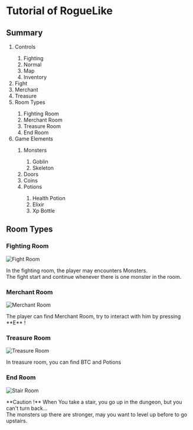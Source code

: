 # Tutorial of RogueLike

## Summary
  <ol>
    <li>Controls</li>
    <ol>
      <li>Fighting</li>
      <li>Normal</li>
      <li>Map</li>
      <li>Inventory</li>
    </ol>
    <li>Fight</li>
    <li>Merchant</li>
    <li>Treasure</li>
    <li>Room Types</li>
    <ol>
      <li>Fighting Room</li>
      <li>Merchant Room</li>
      <li>Treasure Room</li>
      <li>End Room</li>
    </ol>
    <li>Game Elements</li>
    <ol>
      <li>Monsters</li>
      <ol>
        <li>Goblin</li>
        <li>Skeleton</li>
      </ol>
      <li>Doors</li>
      <li>Coins</li>
      <li>Potions</li>
      <ol>
        <li>Health Potion</li>
        <li>Elixir</li>
        <li>Xp Bottle</li>
      </ol>
    </ol>
  </ol>



## Room Types
### Fighting Room
![Fight Room](https://user-images.githubusercontent.com/57185748/115142625-1d508000-a043-11eb-95cd-cd7f7f5b3c67.png)
<p>In the fighting room, the player may encounters Monsters.<br>
The fight start and continue whenever there is one monster in the room.<p>
  
### Merchant Room
![Merchant Room](https://user-images.githubusercontent.com/57185748/115142959-c3e95080-a044-11eb-8a45-e42e66ac058a.png)
<p>The player can find Merchant Room, try to interact with him by pressing **E** !<p>
  
### Treasure Room
![Treasure Room](https://user-images.githubusercontent.com/57185748/115143030-2b9f9b80-a045-11eb-9864-5c005c88eb13.png)
<p>In treasure room, you can find BTC and Potions<p>

### End Room
![Stair Room](https://user-images.githubusercontent.com/57185748/115143026-293d4180-a045-11eb-855d-1360b5a174b1.png)
<p>**Caution !** When You take a stair, you go up in the dungeon, but you can't turn back...<br>
The monsters up there are stronger, may you want to level up before to go upstairs.<p>

